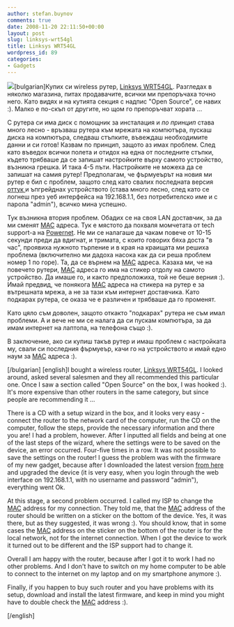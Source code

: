 ```yaml
---
author: stefan.buynov
comments: true
date: 2008-11-20 22:11:50+00:00
layout: post
slug: linksys-wrt54gl
title: Linksys WRT54GL
wordpress_id: 89
categories:
- Gadgets
---
```


[![](http://buynov.com/wordpress/wp-content/uploads/2008/11/wrt54gl.jpg)](http://buynov.com/wordpress/wp-content/uploads/2008/11/wrt54gl.jpg)[bulgarian]Купих си wireless рутер, [Linksys WRT54GL](http://www.linksys.com/servlet/Satellite?c=L_Product_C2&childpagename=US%2FLayout&cid=1133202177241&pagename=Linksys%2FCommon%2FVisitorWrapper). Разгледах в няколко магазина, питах продавачите, всички ми препоръчаха точно него. Като видях и на кутията секция с надпис "Open Source", се навих :). Малко е по-скъп от другите, но щом го препоръчват хората ...

С рутера си има диск с помощник за инсталация и _по принцип_ става много лесно - връзваш рутера към мрежата на компютъра, пускаш диска на компютъра, следваш стъпките, въвеждаш необходимите данни и си готов! Казвам по принцип, защото аз имах проблем. След като въведох всички полета и отидох на една от последните стъпки, където трябваше да се запишат настройките върху самото устройство, възникна грешка. И така 4-5 пъти. Настройките не можеха да се запишат на самия рутер! Предполагам, че фърмуеърът на новия ми рутер е бил с проблем, защото след като свалих последната версия [оттук ](http://www.linksys.com/servlet/Satellite?c=L_CASupport_C2&childpagename=US%2FLayout&cid=1166859841350&packedargs=sku%3D1133202177241&pagename=Linksys%2FCommon%2FVisitorWrapper&lid=4135046472B03&displaypage=download)и ъпгрейднах устройството (става много лесно, след като се логнеш през уеб интерфейса на 192.168.1.1, без потребителско име и с парола "admin"), всичко мина успешно.

Тук възникна втория проблем. Обадих се на своя LAN доставчик, за да ми сменят [MAC](http://en.wikipedia.org/wiki/MAC_address) адреса. Тук е мястото да похваля момчетата от tech support-а на [Powernet](http://powernet.bg/). Не ми се налагаше да чакам повече от 10-15 секунди преди да вдигнат, и тримата, с които говорих бяха доста "в час", проявиха нужното търпение и в края на краищата ми решиха проблема (включително ми дадоха насока как да си реша проблем номер 1 по горе). Та, да се върнем на [MAC](http://en.wikipedia.org/wiki/MAC_address) адреса. Казаха ми, че на повечето рутери, [MAC](http://en.wikipedia.org/wiki/MAC_address) адреса го има на стикер отдолу на самото устройство. Да имаше го, и както предположиха, той не беше верния :). Имай предвид, че понякога [MAC](http://en.wikipedia.org/wiki/MAC_address) адреса на стикера на рутер е за вътрешната мрежа, а не за тази към интернет доставчика. Като подкарах рутера, се оказа че е различен и трябваше да го променят.

Като цяло съм доволен, защото откакто "подкарах" рутера не съм имал проблеми. А и вече не ми се налага да си пускам компютъра, за да имам интернет на лаптопа, на телефона също :).

В заключение, ако си купиш такъв рутер и имаш проблем с настройката му, свали си последния фърмуеър, качи го на устройството и имай едно наум за [MAC](http://en.wikipedia.org/wiki/MAC_address) адреса :).

[/bulgarian]
[english]I bought a wireless router, [Linksys WRT54GL](http://www.linksys.com/servlet/Satellite?c=L_Product_C2&childpagename=US%2FLayout&cid=1133202177241&pagename=Linksys%2FCommon%2FVisitorWrapper). I looked around, asked several salesmen and they all recommended this particular one. Once I saw a section called "Open Source" on the box, I was hooked :). It's more expensive than other routers in the same category, but since people are recommending it ...

There is a CD with a setup wizard in the box, and it looks very easy - connect the router to the network card of the computer, run the CD on the computer, follow the steps, provide the necessary information and there you are! I had a problem, however. After I inputted all fields and being at one of the last steps of the wizard, where the settings were to be saved on the device, an error occurred. Four-five times in a row. It was not possible to save the settings on the router! I guess the problem was with the firmware of my new gadget, because after I downloaded the latest version [from here](http://www.linksys.com/servlet/Satellite?c=L_CASupport_C2&childpagename=US%2FLayout&cid=1166859841350&packedargs=sku%3D1133202177241&pagename=Linksys%2FCommon%2FVisitorWrapper&lid=4135046472B03&displaypage=download) and upgraded the device (it is very easy, when you login through the web interface on 192.168.1.1, with no username and password "admin"), everything went Ok.

At this stage, a second problem occurred. I called my ISP to change the [MAC](http://en.wikipedia.org/wiki/MAC_address) address for my connection. They told me, that the [MAC](http://en.wikipedia.org/wiki/MAC_address) address of the router should be written on a sticker on the bottom of the device. Yes, it was there, but as they suggested, it was wrong :). You should know, that in some cases the [MAC](http://en.wikipedia.org/wiki/MAC_address) address on the sticker on the bottom of the router is for the local network, not for the internet connection. When I got the device to work it turned out to be different and the ISP support had to change it.

Overall I am happy with the router, because after I got it to work I had no other problems. And I don't have to switch on my home computer to be able to connect to the internet on my laptop and on my smartphone anymore :).

Finally, if you happen to buy such router and you have problems with its setup, download and install the latest firmware, and keep in mind you might have to double check the [MAC](http://en.wikipedia.org/wiki/MAC_address) address :).

[/english]
